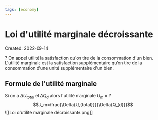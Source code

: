 ```yaml
---
tags: [economy] 
---
```

# Loi d'utilité marginale décroissante
Created: 2022-09-14

?
On appel utilité la satisfaction qu'on tire de la consommation d'un bien.
L'utilité marginale est la satisfaction supplémentaire qu'on tire de la consommation d'une unité supplémentaire d'un bien.
<!--SR:!2022-09-24,6,230-->

## Formule de l'utilité marginale
Si on a $\Delta{U_{total}}$ et $\Delta{Q_d}$ alors l'utilité marginale $U_m$ =
?
$$U_m=\frac{\Delta{U_{total}}}{\Delta{Q_{d}}}$$
![[Loi d'utilité marginale décroissante.png]]
<!--SR:!2022-09-25,8,250-->
